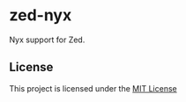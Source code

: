 # zed-nyx

Nyx support for Zed.

## License

This project is licensed under the [MIT License](./LICENSE)
